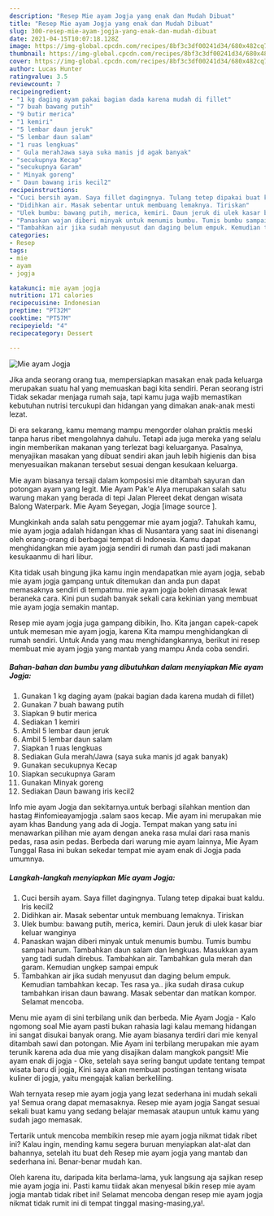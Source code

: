 ```yaml
---
description: "Resep Mie ayam Jogja yang enak dan Mudah Dibuat"
title: "Resep Mie ayam Jogja yang enak dan Mudah Dibuat"
slug: 300-resep-mie-ayam-jogja-yang-enak-dan-mudah-dibuat
date: 2021-04-15T10:07:18.128Z
image: https://img-global.cpcdn.com/recipes/8bf3c3df00241d34/680x482cq70/mie-ayam-jogja-foto-resep-utama.jpg
thumbnail: https://img-global.cpcdn.com/recipes/8bf3c3df00241d34/680x482cq70/mie-ayam-jogja-foto-resep-utama.jpg
cover: https://img-global.cpcdn.com/recipes/8bf3c3df00241d34/680x482cq70/mie-ayam-jogja-foto-resep-utama.jpg
author: Lucas Hunter
ratingvalue: 3.5
reviewcount: 7
recipeingredient:
- "1 kg daging ayam pakai bagian dada karena mudah di fillet"
- "7 buah bawang putih"
- "9 butir merica"
- "1 kemiri"
- "5 lembar daun jeruk"
- "5 lembar daun salam"
- "1 ruas lengkuas"
- " Gula merahJawa saya suka manis jd agak banyak"
- "secukupnya Kecap"
- "secukupnya Garam"
- " Minyak goreng"
- " Daun bawang iris kecil2"
recipeinstructions:
- "Cuci bersih ayam. Saya fillet dagingnya. Tulang tetep dipakai buat kaldu. Iris kecil2"
- "Didihkan air. Masak sebentar untuk membuang lemaknya. Tiriskan"
- "Ulek bumbu: bawang putih, merica, kemiri. Daun jeruk di ulek kasar biar keluar wanginya"
- "Panaskan wajan diberi minyak untuk menumis bumbu. Tumis bumbu sampai harum. Tambahkan daun salam dan lengkuas. Masukkan ayam yang tadi sudah direbus. Tambahkan air. Tambahkan gula merah dan garam. Kemudian ungkep sampai empuk"
- "Tambahkan air jika sudah menyusut dan daging belum empuk. Kemudian tambahkan kecap. Tes rasa ya.. jika sudah dirasa cukup tambahkan irisan daun bawang. Masak sebentar dan matikan kompor. Selamat mencoba."
categories:
- Resep
tags:
- mie
- ayam
- jogja

katakunci: mie ayam jogja 
nutrition: 171 calories
recipecuisine: Indonesian
preptime: "PT32M"
cooktime: "PT57M"
recipeyield: "4"
recipecategory: Dessert

---
```



![Mie ayam Jogja](https://img-global.cpcdn.com/recipes/8bf3c3df00241d34/680x482cq70/mie-ayam-jogja-foto-resep-utama.jpg)

Jika anda seorang orang tua, mempersiapkan masakan enak pada keluarga merupakan suatu hal yang memuaskan bagi kita sendiri. Peran seorang istri Tidak sekadar menjaga rumah saja, tapi kamu juga wajib memastikan kebutuhan nutrisi tercukupi dan hidangan yang dimakan anak-anak mesti lezat.

Di era  sekarang, kamu memang mampu mengorder olahan praktis meski tanpa harus ribet mengolahnya dahulu. Tetapi ada juga mereka yang selalu ingin memberikan makanan yang terlezat bagi keluarganya. Pasalnya, menyajikan masakan yang dibuat sendiri akan jauh lebih higienis dan bisa menyesuaikan makanan tersebut sesuai dengan kesukaan keluarga. 

Mie ayam biasanya tersaji dalam komposisi mie ditambah sayuran dan potongan ayam yang legit. Mie Ayam Pak&#39;e Alya merupakan salah satu warung makan yang berada di tepi Jalan Plereet dekat dengan wisata Balong Waterpark. Mie Ayam Seyegan, Jogja [image source ].

Mungkinkah anda salah satu penggemar mie ayam jogja?. Tahukah kamu, mie ayam jogja adalah hidangan khas di Nusantara yang saat ini disenangi oleh orang-orang di berbagai tempat di Indonesia. Kamu dapat menghidangkan mie ayam jogja sendiri di rumah dan pasti jadi makanan kesukaanmu di hari libur.

Kita tidak usah bingung jika kamu ingin mendapatkan mie ayam jogja, sebab mie ayam jogja gampang untuk ditemukan dan anda pun dapat memasaknya sendiri di tempatmu. mie ayam jogja boleh dimasak lewat beraneka cara. Kini pun sudah banyak sekali cara kekinian yang membuat mie ayam jogja semakin mantap.

Resep mie ayam jogja juga gampang dibikin, lho. Kita jangan capek-capek untuk memesan mie ayam jogja, karena Kita mampu menghidangkan di rumah sendiri. Untuk Anda yang mau menghidangkannya, berikut ini resep membuat mie ayam jogja yang mantab yang mampu Anda coba sendiri.

<!--inarticleads1-->

##### Bahan-bahan dan bumbu yang dibutuhkan dalam menyiapkan Mie ayam Jogja:

1. Gunakan 1 kg daging ayam (pakai bagian dada karena mudah di fillet)
1. Gunakan 7 buah bawang putih
1. Siapkan 9 butir merica
1. Sediakan 1 kemiri
1. Ambil 5 lembar daun jeruk
1. Ambil 5 lembar daun salam
1. Siapkan 1 ruas lengkuas
1. Sediakan  Gula merah/Jawa (saya suka manis jd agak banyak)
1. Gunakan secukupnya Kecap
1. Siapkan secukupnya Garam
1. Gunakan  Minyak goreng
1. Sediakan  Daun bawang iris kecil2


Info mie ayam Jogja dan sekitarnya.untuk berbagi silahkan mention dan hastag #infomieayamjogja .salam saos kecap. Mie ayam ini merupakan mie ayam khas Bandung yang ada di Jogja. Tempat makan yang satu ini menawarkan pilihan mie ayam dengan aneka rasa mulai dari rasa manis pedas, rasa asin pedas. Berbeda dari warung mie ayam lainnya, Mie Ayam Tunggal Rasa ini bukan sekedar tempat mie ayam enak di Jogja pada umumnya. 

<!--inarticleads2-->

##### Langkah-langkah menyiapkan Mie ayam Jogja:

1. Cuci bersih ayam. Saya fillet dagingnya. Tulang tetep dipakai buat kaldu. Iris kecil2
1. Didihkan air. Masak sebentar untuk membuang lemaknya. Tiriskan
1. Ulek bumbu: bawang putih, merica, kemiri. Daun jeruk di ulek kasar biar keluar wanginya
1. Panaskan wajan diberi minyak untuk menumis bumbu. Tumis bumbu sampai harum. Tambahkan daun salam dan lengkuas. Masukkan ayam yang tadi sudah direbus. Tambahkan air. Tambahkan gula merah dan garam. Kemudian ungkep sampai empuk
1. Tambahkan air jika sudah menyusut dan daging belum empuk. Kemudian tambahkan kecap. Tes rasa ya.. jika sudah dirasa cukup tambahkan irisan daun bawang. Masak sebentar dan matikan kompor. Selamat mencoba.


Menu mie ayam di sini terbilang unik dan berbeda. Mie Ayam Jogja - Kalo ngomong soal Mie ayam pasti bukan rahasia lagi kalau memang hidangan ini sangat disukai banyak orang. Mie ayam biasanya terdiri dari mie kenyal ditambah sawi dan potongan. Mie Ayam ini terbilang merupakan mie ayam terunik karena ada dua mie yang disajikan dalam mangkok pangsit! Mie ayam enak di jogja - Oke, setelah saya sering bangut update tentang tempat wisata baru di jogja, Kini saya akan membuat postingan tentang wisata kuliner di jogja, yaitu mengajak kalian berkeliling. 

Wah ternyata resep mie ayam jogja yang lezat sederhana ini mudah sekali ya! Semua orang dapat memasaknya. Resep mie ayam jogja Sangat sesuai sekali buat kamu yang sedang belajar memasak ataupun untuk kamu yang sudah jago memasak.

Tertarik untuk mencoba membikin resep mie ayam jogja nikmat tidak ribet ini? Kalau ingin, mending kamu segera buruan menyiapkan alat-alat dan bahannya, setelah itu buat deh Resep mie ayam jogja yang mantab dan sederhana ini. Benar-benar mudah kan. 

Oleh karena itu, daripada kita berlama-lama, yuk langsung aja sajikan resep mie ayam jogja ini. Pasti kamu tiidak akan menyesal bikin resep mie ayam jogja mantab tidak ribet ini! Selamat mencoba dengan resep mie ayam jogja nikmat tidak rumit ini di tempat tinggal masing-masing,ya!.

